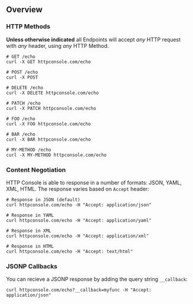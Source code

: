 ## Overview 

### HTTP Methods

**Unless otherwise indicated** all Endpoints will accept *any* HTTP request with *any* header, using *any* HTTP Method.

```shell
# GET /echo
curl -X GET httpconsole.com/echo

# POST /echo
curl -X POST

# DELETE /echo
curl -X DELETE httpconsole.com/echo

# PATCH /echo
curl -X PATCH httpconsole.com/echo

# FOO /echo
curl -X FOO httpconsole.com/echo

# BAR /echo
curl -X BAR httpconsole.com/echo

# MY-METHOD /echo
curl -X MY-METHOD httpconsole.com/echo
```

### Content Negotiation

HTTP Console is able to response in a number of formats: JSON, YAML, XML, HTML. The response varies based on `Accept` header:

```shell
# Response in JSON (default)
curl httpconsole.com/echo -H "Accept: application/json" 

# Response in YAML
curl httpconsole.com/echo -H "Accept: application/yaml" 

# Response in XML
curl httpconsole.com/echo -H "Accept: application/xml" 

# Response in HTML 
curl httpconsole.com/echo -H "Accept: text/html" 
```

### JSONP Callbacks

You can recieve a JSONP response by adding the query string `__callback`:

```shell
curl httpconsole.com/echo?__callback=myfunc -H "Accept: application/json"
```
